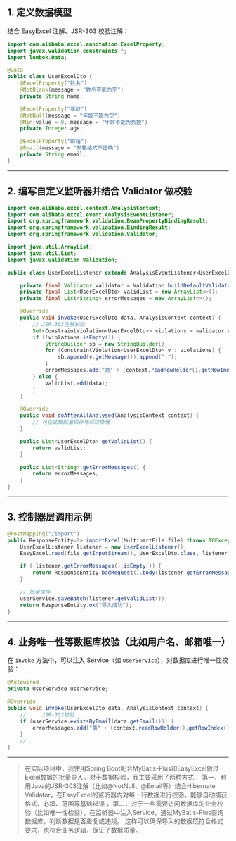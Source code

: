 ## 1. 定义数据模型

结合 EasyExcel 注解、JSR-303 校验注解：

```java
import com.alibaba.excel.annotation.ExcelProperty;
import javax.validation.constraints.*;
import lombok.Data;

@Data
public class UserExcelDto {
    @ExcelProperty("姓名")
    @NotBlank(message = "姓名不能为空")
    private String name;

    @ExcelProperty("年龄")
    @NotNull(message = "年龄不能为空")
    @Min(value = 0, message = "年龄不能为负数")
    private Integer age;

    @ExcelProperty("邮箱")
    @Email(message = "邮箱格式不正确")
    private String email;
}
```

---

## 2. 编写自定义监听器并结合 Validator 做校验

```java
import com.alibaba.excel.context.AnalysisContext;
import com.alibaba.excel.event.AnalysisEventListener;
import org.springframework.validation.BeanPropertyBindingResult;
import org.springframework.validation.BindingResult;
import org.springframework.validation.Validator;

import java.util.ArrayList;
import java.util.List;
import javax.validation.Validation;

public class UserExcelListener extends AnalysisEventListener<UserExcelDto> {

    private final Validator validator = Validation.buildDefaultValidatorFactory().getValidator();
    private final List<UserExcelDto> validList = new ArrayList<>();
    private final List<String> errorMessages = new ArrayList<>();

    @Override
    public void invoke(UserExcelDto data, AnalysisContext context) {
        // JSR-303注解校验
        Set<ConstraintViolation<UserExcelDto>> violations = validator.validate(data);
        if (!violations.isEmpty()) {
            StringBuilder sb = new StringBuilder();
            for (ConstraintViolation<UserExcelDto> v : violations) {
                sb.append(v.getMessage()).append(";");
            }
            errorMessages.add("第" + (context.readRowHolder().getRowIndex() + 1) + "行：" + sb.toString());
        } else {
            validList.add(data);
        }
    }

    @Override
    public void doAfterAllAnalysed(AnalysisContext context) {
        // 可在此做批量保存等后续处理
    }

    public List<UserExcelDto> getValidList() {
        return validList;
    }

    public List<String> getErrorMessages() {
        return errorMessages;
    }
}
```

---

## 3. 控制器层调用示例

```java
@PostMapping("/import")
public ResponseEntity<?> importExcel(MultipartFile file) throws IOException {
    UserExcelListener listener = new UserExcelListener();
    EasyExcel.read(file.getInputStream(), UserExcelDto.class, listener).sheet().doRead();

    if (!listener.getErrorMessages().isEmpty()) {
        return ResponseEntity.badRequest().body(listener.getErrorMessages());
    }

    // 批量保存
    userService.saveBatch(listener.getValidList());
    return ResponseEntity.ok("导入成功");
}
```

---

## 4. 业务唯一性等数据库校验（比如用户名、邮箱唯一）

在 `invoke` 方法中，可以注入 Service（如 `UserService`），对数据库进行唯一性校验：

```java
@Autowired
private UserService userService;

@Override
public void invoke(UserExcelDto data, AnalysisContext context) {
    // ... JSR-303校验
    if (userService.existsByEmail(data.getEmail())) {
        errorMessages.add("第" + (context.readRowHolder().getRowIndex() + 1) + "行：邮箱已存在;");
    }
    // ...
}
```

---

> 在实际项目中，我使用Spring Boot配合MyBatis-Plus和EasyExcel做过Excel数据的批量导入。对于数据校验，我主要采用了两种方式： 第一，利用Java的JSR-303注解（比如@NotNull、@Email等）结合Hibernate Validator，在EasyExcel的监听器内对每一行数据进行校验，能够自动捕获格式、必填、范围等基础错误； 第二，对于一些需要访问数据库的业务校验（比如唯一性检查），在监听器中注入Service，通过MyBatis-Plus查询数据库，判断数据是否重复或违规。 这样可以确保导入的数据既符合格式要求，也符合业务逻辑，保证了数据质量。 